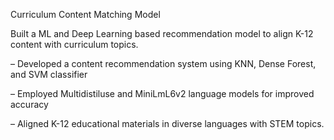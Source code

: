 Curriculum Content Matching Model

Built a ML and Deep Learning based recommendation model to align K-12 content with curriculum topics.

– Developed a content recommendation system using KNN, Dense Forest, and SVM classifier 

– Employed Multidistiluse and MiniLmL6v2 language models for improved accuracy

– Aligned K-12 educational materials in diverse languages with STEM topics.
